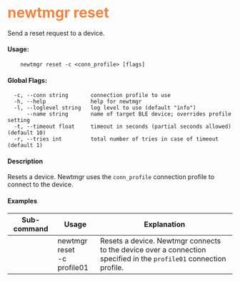 ## <font color="#F2853F" style="font-size:24pt">newtmgr reset </font>
Send a reset request to a device.

#### Usage:

```no-highlight
    newtmgr reset -c <conn_profile> [flags] 
```

#### Global Flags:

```no-highlight
  -c, --conn string       connection profile to use
  -h, --help              help for newtmgr
  -l, --loglevel string   log level to use (default "info")
      --name string       name of target BLE device; overrides profile setting
  -t, --timeout float     timeout in seconds (partial seconds allowed) (default 10)
  -r, --tries int         total number of tries in case of timeout (default 1)
```

#### Description
Resets a device.  Newtmgr uses the `conn_profile` connection profile to connect to the device.

#### Examples

Sub-command  | Usage                  | Explanation
-------------| -----------------------|-----------------
            | newtmgr reset<br>-c profile01 |Resets a device. Newtmgr connects to the device over a connection specified in the `profile01` connection profile.
